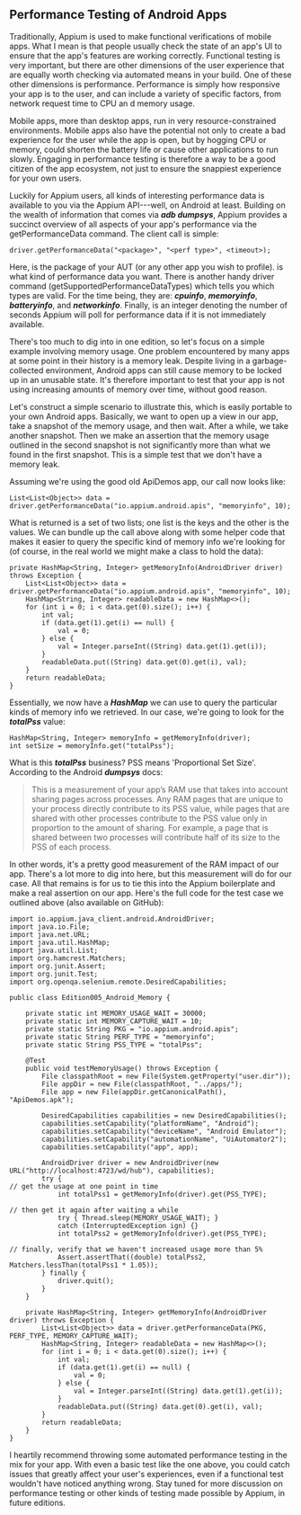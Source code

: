 ## Performance Testing of Android Apps

Traditionally, Appium is used to make functional verifications of mobile apps. What I mean is that people usually check the state of an app's UI to ensure that the app's features are working correctly. Functional testing is very important, but there are other dimensions of the user experience that are equally worth checking via automated means in your build. One of these other dimensions is performance. Performance is simply how responsive your app is to the user, and can include a variety of specific factors, from network request time to CPU an d memory usage.

Mobile apps, more than desktop apps, run in very resource-constrained environments. Mobile apps also have the potential not only to create a bad experience for the user while the app is open, but by hogging CPU or memory, could shorten the battery life or cause other applications to run slowly. Engaging in performance testing is therefore a way to be a good citizen of the app ecosystem, not just to ensure the snappiest experience for your own users.

Luckily for Appium users, all kinds of interesting performance data is available to you via the Appium API---well, on Android at least. Building on the wealth of information that comes via ***adb dumpsys***, Appium provides a succinct overview of all aspects of your app's performance via the getPerformanceData command. The client call is simple:
```
driver.getPerformanceData("<package>", "<perf type>", <timeout>);
```

Here, ***<package>*** is the package of your AUT (or any other app you wish to profile). ***<perf type>*** is what kind of performance data you want. There is another handy driver command (getSupportedPerformanceDataTypes) which tells you which types are valid. For the time being, they are: ***cpuinfo***, ***memoryinfo***, ***batteryinfo***, and ***networkinfo***. Finally, ***<timeout>*** is an integer denoting the number of seconds Appium will poll for performance data if it is not immediately available.

There's too much to dig into in one edition, so let's focus on a simple example involving memory usage. One problem encountered by many apps at some point in their history is a memory leak. Despite living in a garbage-collected environment, Android apps can still cause memory to be locked up in an unusable state. It's therefore important to test that your app is not using increasing amounts of memory over time, without good reason.

Let's construct a simple scenario to illustrate this, which is easily portable to your own Android apps. Basically, we want to open up a view in our app, take a snapshot of the memory usage, and then wait. After a while, we take another snapshot. Then we make an assertion that the memory usage outlined in the second snapshot is not significantly more than what we found in the first snapshot. This is a simple test that we don't have a memory leak.

Assuming we're using the good old ApiDemos app, our call now looks like:
```
List<List<Object>> data = driver.getPerformanceData("io.appium.android.apis", "memoryinfo", 10);
```

What is returned is a set of two lists; one list is the keys and the other is the values. We can bundle up the call above along with some helper code that makes it easier to query the specific kind of memory info we're looking for (of course, in the real world we might make a class to hold the data):
```
private HashMap<String, Integer> getMemoryInfo(AndroidDriver driver) throws Exception {
    List<List<Object>> data = driver.getPerformanceData("io.appium.android.apis", "memoryinfo", 10);
    HashMap<String, Integer> readableData = new HashMap<>();
    for (int i = 0; i < data.get(0).size(); i++) {
        int val;
        if (data.get(1).get(i) == null) {
            val = 0;
        } else {
            val = Integer.parseInt((String) data.get(1).get(i));
        }
        readableData.put((String) data.get(0).get(i), val);
    }
    return readableData;
}
```

Essentially, we now have a ***HashMap*** we can use to query the particular kinds of memory info we retrieved. In our case, we're going to look for the ***totalPss*** value:
```
HashMap<String, Integer> memoryInfo = getMemoryInfo(driver);
int setSize = memoryInfo.get("totalPss");
```

What is this ***totalPss*** business? PSS means 'Proportional Set Size'. According to the Android ***dumpsys*** docs:

> This is a measurement of your app’s RAM use that takes into account sharing pages across processes. Any RAM pages that are unique to your process directly contribute to its PSS value, while pages that are shared with other processes contribute to the PSS value only in proportion to the amount of sharing. For example, a page that is shared between two processes will contribute half of its size to the PSS of each process.

In other words, it's a pretty good measurement of the RAM impact of our app. There's a lot more to dig into here, but this measurement will do for our case. All that remains is for us to tie this into the Appium boilerplate and make a real assertion on our app. Here's the full code for the test case we outlined above (also available on GitHub):
```
import io.appium.java_client.android.AndroidDriver;
import java.io.File;
import java.net.URL;
import java.util.HashMap;
import java.util.List;
import org.hamcrest.Matchers;
import org.junit.Assert;
import org.junit.Test;
import org.openqa.selenium.remote.DesiredCapabilities;

public class Edition005_Android_Memory {

    private static int MEMORY_USAGE_WAIT = 30000;
    private static int MEMORY_CAPTURE_WAIT = 10;
    private static String PKG = "io.appium.android.apis";
    private static String PERF_TYPE = "memoryinfo";
    private static String PSS_TYPE = "totalPss";

    @Test
    public void testMemoryUsage() throws Exception {
        File classpathRoot = new File(System.getProperty("user.dir"));
        File appDir = new File(classpathRoot, "../apps/");
        File app = new File(appDir.getCanonicalPath(), "ApiDemos.apk");

        DesiredCapabilities capabilities = new DesiredCapabilities();
        capabilities.setCapability("platformName", "Android");
        capabilities.setCapability("deviceName", "Android Emulator");
        capabilities.setCapability("automationName", "UiAutomator2");
        capabilities.setCapability("app", app);

        AndroidDriver driver = new AndroidDriver(new URL("http://localhost:4723/wd/hub"), capabilities);
        try {
// get the usage at one point in time
            int totalPss1 = getMemoryInfo(driver).get(PSS_TYPE);

// then get it again after waiting a while
            try { Thread.sleep(MEMORY_USAGE_WAIT); }
            catch (InterruptedException ign) {}
            int totalPss2 = getMemoryInfo(driver).get(PSS_TYPE);

// finally, verify that we haven't increased usage more than 5%
            Assert.assertThat((double) totalPss2, Matchers.lessThan(totalPss1 * 1.05));
        } finally {
            driver.quit();
        }
    }

    private HashMap<String, Integer> getMemoryInfo(AndroidDriver driver) throws Exception {
        List<List<Object>> data = driver.getPerformanceData(PKG, PERF_TYPE, MEMORY_CAPTURE_WAIT);
        HashMap<String, Integer> readableData = new HashMap<>();
        for (int i = 0; i < data.get(0).size(); i++) {
            int val;
            if (data.get(1).get(i) == null) {
                val = 0;
            } else {
                val = Integer.parseInt((String) data.get(1).get(i));
            }
            readableData.put((String) data.get(0).get(i), val);
        }
        return readableData;
    }
}
``` 

I heartily recommend throwing some automated performance testing in the mix for your app. With even a basic test like the one above, you could catch issues that greatly affect your user's experiences, even if a functional test wouldn't have noticed anything wrong. Stay tuned for more discussion on performance testing or other kinds of testing made possible by Appium, in future editions.
